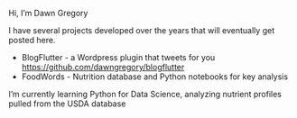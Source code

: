 Hi, I’m Dawn Gregory

I have several projects developed over the years that will eventually get posted here.
- BlogFlutter - a Wordpress plugin that tweets for you https://github.com/dawngregory/blogflutter
- FoodWords - Nutrition database and Python notebooks for key analysis

I’m currently learning Python for Data Science, analyzing nutrient profiles pulled from the USDA database


<!---
dawngregory/dawngregory is a ✨ special ✨ repository because its `README.md` (this file) appears on your GitHub profile.
You can click the Preview link to take a look at your changes.
--->
